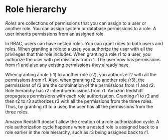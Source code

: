 # Role hierarchy<a name="t_role_hierarchy"></a>

*Roles* are collections of permissions that you can assign to a user or another role\. You can assign system or database permissions to a role\. A user inherits permissions from an assigned role\. 

In RBAC, users can have nested roles\. You can grant roles to both users and roles\. When granting a role to a user, you authorize the user with all the privileges that this role includes\. When granting a role r1 to a user, you authorize the user with permissions from r1\. The user now has permissions from r1 and also any existing permissions they already have\.

When granting a role \(r1\) to another role \(r2\), you authorize r2 with all the permissions from r1\. Also, when granting r2 to another role \(r3\), the permissions of r3 are the combination of the permissions from r1 and r2\. Role hierarchy has r2 inherit permissions from r1\. Amazon Redshift propagates permissions with each role authorization\. Granting r1 to r2 and then r2 to r3 authorizes r3 with all the permissions from the three roles\. Thus, by granting r3 to a user, the user has all the permissions from the three roles\. 

Amazon Redshift doesn't allow the creation of a role authorization cycle\. A role authorization cycle happens when a nested role is assigned back to a role earlier in the role hierarchy, such as r3 being assigned back to r1\.